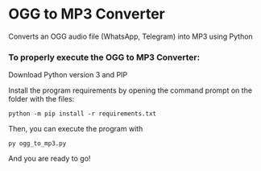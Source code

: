 # OGG to MP3 Converter

Converts an OGG audio file (WhatsApp, Telegram) into MP3 using Python

### To properly execute the OGG to MP3 Converter:

Download Python version 3 and PIP

Install the program requirements by opening the command prompt on the folder with the files:
```
python -m pip install -r requirements.txt
```
Then, you can execute the program with
```
py ogg_to_mp3.py
```
And you are ready to go! 
